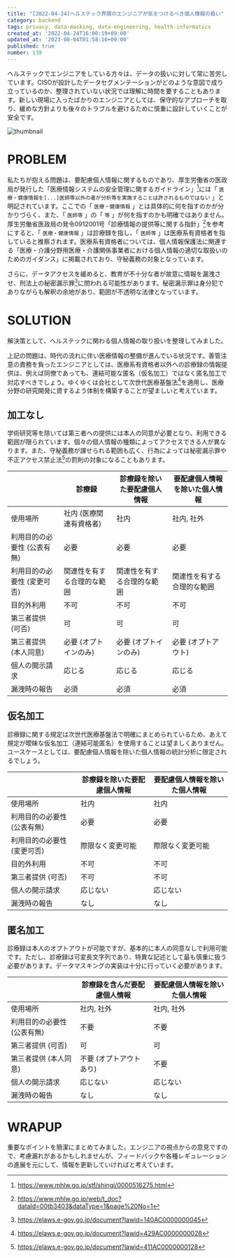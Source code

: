 ```yaml
---
title: "[2022-04-24]ヘルステック界隈のエンジニアが気をつけるべき個人情報の扱い"
category: backend
tags: privacy, data-masking, data-engineering, health-informatics
created_at: '2022-04-24T16:00:19+09:00'
updated_at: '2023-08-04T01:58:16+09:00'
published: true
number: 139
---
```


ヘルステックでエンジニアをしている方々は、データの扱いに対して常に苦労しています。CISOが設計したデータセグメンテーションがどのような意図で成り立っているのか、整理されていない状況では理解に時間を要することもあります。新しい現場に入ったばかりのエンジニアとしては、保守的なアプローチを取り、緩めな方針よりも後々のトラブルを避けるために慎重に設計していくことが安全です。

<img alt="thumbnail" src="https://img.esa.io/uploads/production/attachments/16651/2022/04/24/97367/777413cc-31d8-4ca1-bc15-2fc9a6a4a253.jpg">

# PROBLEM
私たちが抱える問題は、要配慮個人情報に関するものであり、厚生労働省の医政局が発行した「医療情報システムの安全管理に関するガイドライン」[^1]には「 `医療・健康情報を[...]医師等以外の者が分析等を実施することは許されるものではない` 」と明記されています。ここでの「 `医療・健康情報` 」とは具体的に何を指すのかが分かりづらく、また、「 `医師等` 」の「 `等` 」が何を指すのかも明確ではありません。厚生労働省医政局の発令0912001号「診療情報の提供等に関する指針」[^2]を参考にすると、「 `医療・健康情報` 」は診療録を指し、「 `医師等` 」は医療系有資格者を指していると推察されます。医療系有資格者については、個人情報保護法に関連する「医療・介護分野用医療・介護関係事業者における個人情報の適切な取扱いのためのガイダンス」に掲載されており、守秘義務の対象となっています。

さらに、データアクセスを緩めると、教育が不十分な者が故意に情報を漏洩させ、刑法上の秘密漏示罪[^3]に問われる可能性があります。秘密漏示罪は身分犯でありながらも解釈の余地があり、範囲が不透明な法律となっています。

[^1]: https://www.mhlw.go.jp/stf/shingi/0000516275.html
[^2]: https://www.mhlw.go.jp/web/t_doc?dataId=00tb3403&dataType=1&page%20No=1
[^3]: https://elaws.e-gov.go.jp/document?lawid=140AC0000000045


# SOLUTION
解決策として、ヘルステックに関わる個人情報の取り扱いを整理してみました。

上記の問題は、時代の流れに伴い医療情報の整備が進んでいる状況です。善管注意の責務を負ったエンジニアとしては、医療系有資格者以外への診療録の情報提供は、例えば同僚であっても、連結可能な匿名（仮名加工）ではなく匿名加工で対応すべきでしょう。ゆくゆくは会社として次世代医療基盤法[^4]を適用し、医療分野の研究開発に資するよう体制を構築することが望ましいと考えています。

[^4]: https://elaws.e-gov.go.jp/document?lawid=429AC0000000028

## 加工なし
学術研究等を除いては第三者への提供には本人の同意が必要となり、利用できる範囲が限られています。個々の個人情報の種類によってアクセスできる人が異なります。また、守秘義務が課せられる範囲も広く、行為によっては秘密漏示罪や不正アクセス禁止法[^5]の罰則の対象になることもあります。

|  | 診療録 | 診療録を除いた要配慮個人情報 | 要配慮個人情報を除いた個人情報 |
| --- | --- | --- | --- |
| 使用場所 | 社内 (医療関連有資格者) | 社内 | 社内, 社外 |
| 利用目的の必要性 (公表有無) | 必要 | 必要 | 必要 |
| 利用目的の必要性 (変更可否) | 関連性を有する合理的な範囲 | 関連性を有する合理的な範囲 | 関連性を有する合理的な範囲 |
| 目的外利用 | 不可 | 不可 | 不可 |
| 第三者提供 (可否) | 可 | 可 | 可 |
| 第三者提供 (本人同意) | 必要 (オプトインのみ) | 必要 (オプトインのみ) | 必要 (オプトアウト) |
| 個人の開示請求 | 応じる | 応じる | 応じる |
| 漏洩時の報告 | 必須 | 必須 | 必須 |

[^5]: https://elaws.e-gov.go.jp/document?lawid=411AC0000000128

## 仮名加工
診療録に関する規定は次世代医療基盤法で明確にまとめられているため、あえて規定が曖昧な仮名加工（連結可能匿名）を使用することは望ましくありません。ユースケースとしては、要配慮個人情報を除いた個人情報の統計分析に限定されるでしょう。

|  | 診療録を除いた要配慮個人情報 | 要配慮個人情報を除いた個人情報 |
| --- | --- | --- |
| 使用場所 | 社内 | 社内 |
| 利用目的の必要性 (公表有無) | 必要 | 必要 |
| 利用目的の必要性 (変更可否) | 際限なく変更可能 | 際限なく変更可能 |
| 目的外利用 | 不可 | 不可 |
| 第三者提供 (可否) | 不可 | 不可 |
| 個人の開示請求 | 応じない | 応じない |
| 漏洩時の報告 | なし | なし |

## 匿名加工
診療録は本人のオプトアウトが可能ですが、基本的に本人の同意なしで利用可能です。ただし、診療録は可変長文字列であり、特異な記述として最も慎重に扱う必要があります。データマスキングの実装は十分に行っていく必要があります。

|  | 診療録を含んだ要配慮個人情報 | 要配慮個人情報を除いた個人情報 |
| --- | --- | --- |
| 使用場所 | 社内, 社外 | 社内, 社外 |
| 利用目的の必要性 (公表有無) | 不要 | 不要 |
| 第三者提供 (可否) | 可 | 可 |
| 第三者提供 (本人同意) | 不要 (オプトアウトあり) | 不要 |
| 個人の開示請求 | 応じない | 応じない |
| 漏洩時の報告 | なし | なし |

# WRAPUP
重要なポイントを簡潔にまとめてみました。エンジニアの視点からの意見ですので、考慮漏れがあるかもしれませんが、フィードバックや各種レギュレーションの進展を元にして、情報を更新していければと考えています。
